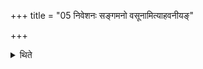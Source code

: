 +++
title = "05 निवेशनः सङ्गमनो वसूनामित्याहवनीयङ्"

+++

<details><summary>थिते</summary>

निवेशनः सङ्गमनो वसूनामित्याहवनीयं गार्हपत्यं वोपतिष्ठन्ते ५
</details>
